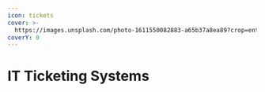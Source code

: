 ```yaml
---
icon: tickets
cover: >-
  https://images.unsplash.com/photo-1611550082883-a65b37a8ea89?crop=entropy&cs=srgb&fm=jpg&ixid=M3wxOTcwMjR8MHwxfHNlYXJjaHw1fHxpdCUyMHRpY2tldHxlbnwwfHx8fDE3Mzc1Njg5ODh8MA&ixlib=rb-4.0.3&q=85
coverY: 0
---
```


# IT Ticketing Systems

